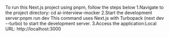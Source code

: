 To run this Next.js project using pnpm, follow the steps below
1.Navigate to the project directory: cd ai-interview-mocker
2.Start the development server:pnpm run dev
  This command uses Next.js with Turbopack (next dev --turbo) to start the development server.
3.Access the application:Local URL: http://localhost:3000
